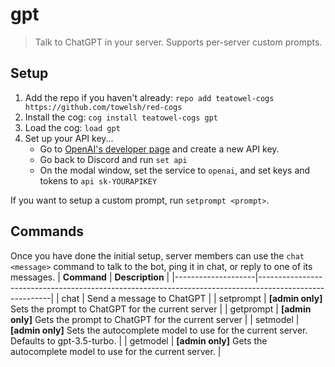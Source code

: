 # gpt
> Talk to ChatGPT in your server. Supports per-server custom prompts.

## Setup
1. Add the repo if you haven't already: `repo add teatowel-cogs https://github.com/towelsh/red-cogs`
2. Install the cog: `cog install teatowel-cogs gpt`
3. Load the cog: `load gpt`
4. Set up your API key...
   - Go to [OpenAI's developer page](https://platform.openai.com/api-keys) and create a new API key.
   - Go back to Discord and run `set api`
   - On the modal window, set the service to `openai`, and set keys and tokens to `api sk-YOURAPIKEY`

If you want to setup a custom prompt, run `setprompt <prompt>`.

## Commands
Once you have done the initial setup, server members can use the `chat <message>` command to talk to the bot, ping it in chat, or reply to one of its messages.
| **Command**        | **Description**                                                                                        |
|--------------------|--------------------------------------------------------------------------------------------------------|
| chat <message>     | Send a message to ChatGPT                                                                              |
| setprompt <prompt> | **[admin only]** Sets the prompt to ChatGPT for the current server                                     |
| getprompt          | **[admin only]** Gets the prompt to ChatGPT for the current server                                     |
| setmodel <model>   | **[admin only]** Sets the autocomplete model to use for the current server. Defaults to gpt-3.5-turbo. |
| getmodel           | **[admin only]** Gets the autocomplete model to use for the current server.                            |
